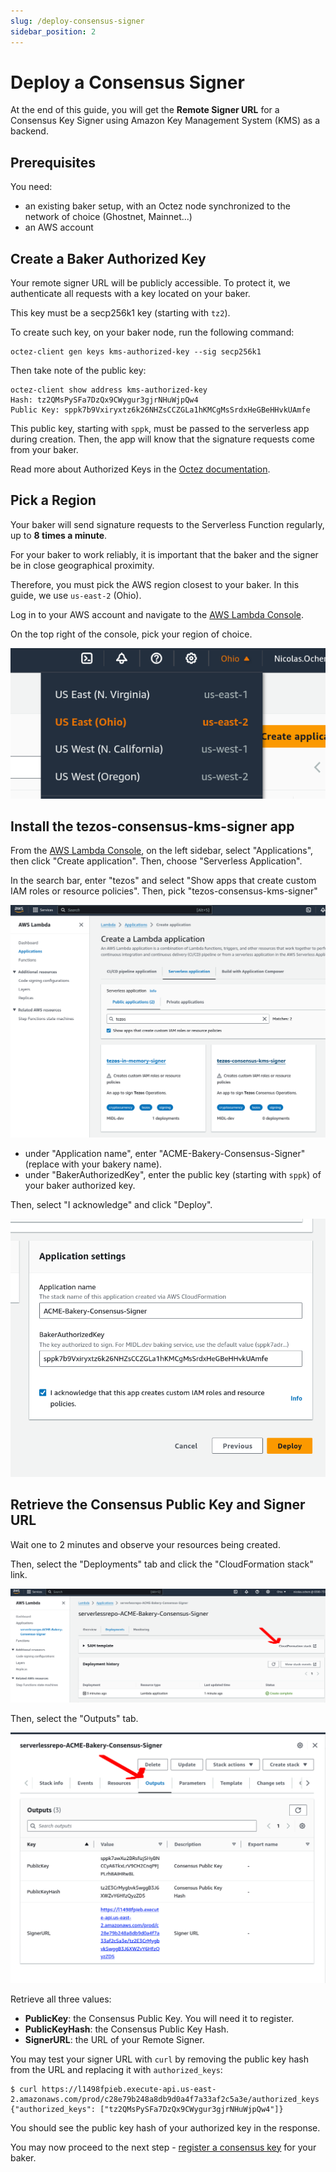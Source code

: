 ```yaml
---
slug: /deploy-consensus-signer
sidebar_position: 2
---
```


# Deploy a Consensus Signer

At the end of this guide, you will get the **Remote Signer URL** for a Consensus Key Signer using Amazon Key Management System (KMS) as a backend.

## Prerequisites

You need:

* an existing baker setup, with an Octez node synchronized to the network of choice (Ghostnet, Mainnet...)
* an AWS account

## Create a Baker Authorized Key

Your remote signer URL will be publicly accessible. To protect it, we authenticate all requests with a key located on your baker.

This key must be a secp256k1 key (starting with `tz2`).

To create such key, on your baker node, run the following command:

```
octez-client gen keys kms-authorized-key --sig secp256k1
```

Then take note of the public key:

```
octez-client show address kms-authorized-key
Hash: tz2QMsPySFa7DzQx9CWygur3gjrNHuWjpQw4
Public Key: sppk7b9Vxiryxtz6k26NHZsCCZGLa1hKMCgMsSrdxHeGBeHHvkUAmfe
```

This public key, starting with `sppk`, must be passed to the serverless app during creation. Then, the app will know that the signature requests come from your baker.

Read more about Authorized Keys in the [Octez documentation](https://tezos.gitlab.io/user/key-management.html#secure-the-connection).

## Pick a Region


Your baker will send signature requests to the Serverless Function regularly, up to **8 times a minute**.

For your baker to work reliably, it is important that the baker and the signer be in close geographical proximity.

Therefore, you must pick the AWS region closest to your baker. In this guide, we use `us-east-2` (Ohio).

Log in to your AWS account and navigate to the [AWS Lambda Console](https://us-east-2.console.aws.amazon.com/lambda/home?region=us-east-2#/applications).

On the top right of the console, pick your region of choice.

![KMS Region](/img/kms-01-region.png)

## Install the tezos-consensus-kms-signer app

From the [AWS Lambda Console](https://us-east-2.console.aws.amazon.com/lambda/home?region=us-east-2#/applications), on the left sidebar, select "Applications", then click "Create application". Then, choose "Serverless Application".

In the search bar, enter "tezos" and select "Show apps that create custom IAM roles or resource policies". Then, pick "tezos-consensus-kms-signer"

![Create Lambda Application](/img/kms-02-create-application.png)

* under "Application name", enter "ACME-Bakery-Consensus-Signer" (replace with your bakery name).
* under "BakerAuthorizedKey", enter the public key (starting with `sppk`) of your baker authorized key.

Then, select "I acknowledge" and click "Deploy".

![App Parameters](/img/kms-03-app-parameters.png)

## Retrieve the Consensus Public Key and Signer URL

Wait one to 2 minutes and observe your resources being created.

Then, select the "Deployments" tab and click the "CloudFormation stack" link.

![Create Complete](/img/kms-04-cloudformation-create-complete.png)

Then, select the "Outputs" tab.

![Stack output](/img/kms-05-stack-outputs.png)

Retrieve all three values:

* **PublicKey**: the Consensus Public Key. You will need it to register.
* **PublicKeyHash**: the Consensus Public Key Hash.
* **SignerURL**: the URL of your Remote Signer.

You may test your signer URL with `curl` by removing the public key hash from the URL and replacing it with `authorized_keys`:

```
$ curl https://l1498fpieb.execute-api.us-east-2.amazonaws.com/prod/c28e79b248a8db9d0a4f7a33af2c5a3e/authorized_keys
{"authorized_keys": ["tz2QMsPySFa7DzQx9CWygur3gjrNHuWjpQw4"]}
```

You should see the public key hash of your authorized key in the response.

You may now proceed to the next step - [register a consensus key](register-consensus-key) for your baker.
